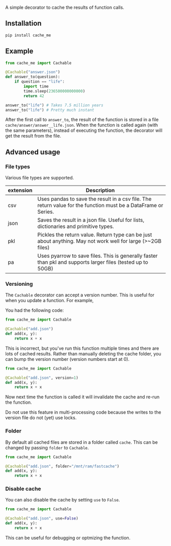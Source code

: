 A simple decorator to cache the results of function calls. 

## Installation

```bash
pip install cache_me
```


## Example

```python
from cache_me import Cachable

@Cachable("answer.json")
def answer_to(question):
    if question == "life":
        import time
        time.sleep(236500000000000)
        return 42

answer_to("life") # Takes 7.5 million years
answer_to("life") # Pretty much instant
```

After the first call to `answer_to`, the result of the function is stored in a file `cache/answer/answer__life.json`.
When the function is called again (with the same parameters), instead of executing the function, the decorator will get the result from the file.

## Advanced usage

### File types
Various file types are supported. 

| extension  | Description  |
|-----|---|
| csv | Uses pandas to save the result in a csv file. The return value for the function must be a DataFrame or Series. |
| json| Saves the result in a json file. Useful for lists, dictionaries and primitive types. |
| pkl | Pickles the return value. Return type can be just about anything. May not work well for large (>~2GB files) |
| pa | Uses pyarrow to save files. This is generally faster than pkl and supports larger files (tested up to 50GB) |

### Versioning
The `Cachable` decorator can accept a version number. This is useful for when you update a function. For example,

You had the following code:
```python
from cache_me import Cachable

@Cachable("add.json")
def add(x, y):
    return x + x
```

This is incorrect, but you've run this function multiple times and there are lots of cached results. Rather than manually deleting
the cache folder, you can bump the version number (version numbers start at 0). 

```python
from cache_me import Cachable

@Cachable("add.json", version=1)
def add(x, y):
    return x + x
```
Now next time the function is called it will invalidate the cache and re-run the function.

Do not use this feature in multi-processing code because the writes to the version file do not (yet) use locks.

### Folder
By default all cached files are stored in a folder called `cache`. This can be changed by passing `folder` to `Cachable`.
```python
from cache_me import Cachable

@Cachable("add.json", folder="/mnt/ram/fastcache")
def add(x, y):
    return x + x
```

### Disable cache
You can also disable the cache by setting `use` to `False`. 
```python
from cache_me import Cachable

@Cachable("add.json", use=False)
def add(x, y):
    return x + x
```
This can be useful for debugging or optmizing the function.
